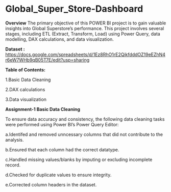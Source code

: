 # Global_Super_Store-Dashboard

**Overview**
The primary objective of this POWER BI project is to gain valuable insights into Global Superstore’s performance.
This project involves several stages, including ETL (Extract, Transform, Load) using Power Query, data modelling, DAX calculations, and data visualization.  


**Dataset :** https://docs.google.com/spreadsheets/d/1Ez8RhO1rE2QikfdddOZ19eEZhN4r6eW7WHb9qB05T7E/edit?usp=sharing

**Table of Contents:**

1.Basic Data Cleaning

2.DAX calculations

3.Data visualization

**Assignment-1  Basic Data Cleaning**

To ensure data accuracy and consistency, the following data cleaning tasks were performed using Power BI’s Power Query Editor:

a.Identifed and removed unncessary columns that did not contribute to the analysis.

b.Ensured that each column had the correct datatype.

c.Handled missing values/blanks by imputing or excluding incomplete record.

d.Checked for duplicate values to ensure integrity.

e.Corrected column headers in the dataset.
 
